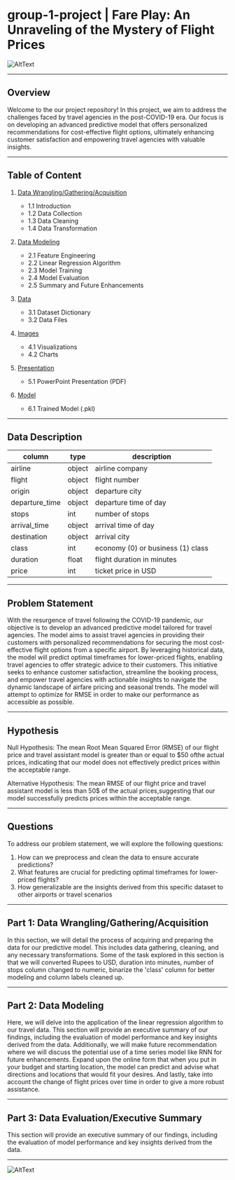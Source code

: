 # group-1-project | Fare Play: An Unraveling of the Mystery of Flight Prices

![AltText](https://www.latentview.com/wp-content/uploads/2023/08/ai-and-analytics-in-the-airline-industry-driving-efficiency-and-enhancing-cx-featured.jpg)

---

## Overview

Welcome to the our project repository! In this project, we aim to address the challenges faced by travel agencies in the post-COVID-19 era. Our focus is on developing an advanced predictive model that offers personalized recommendations for cost-effective flight options, ultimately enhancing customer satisfaction and empowering travel agencies with valuable insights.

---

## Table of Content

1. [Data Wrangling/Gathering/Acquisition](01_Data_Wrangling_Gathering_Acquisition.ipynb)
   - 1.1 Introduction
   - 1.2 Data Collection
   - 1.3 Data Cleaning
   - 1.4 Data Transformation

2. [Data Modeling](02_Data_Modeling.ipynb)
   - 2.1 Feature Engineering
   - 2.2 Linear Regression Algorithm
   - 2.3 Model Training
   - 2.4 Model Evaluation
   - 2.5 Summary and Future Enhancements

3. [Data](data/)
   - 3.1 Dataset Dictionary
   - 3.2 Data Files

4. [Images](images/)
   - 4.1 Visualizations
   - 4.2 Charts

5. [Presentation](presentation/)
   - 5.1 PowerPoint Presentation (PDF)

6. [Model](model/)
   - 6.1 Trained Model (.pkl)
   

---

## Data Description

<div align='center'>

| column         | type   | description                       |
| -------------- | ------ | --------------------------------- |
| airline        | object | airline company                   |
| flight         | object | flight number                     |
| origin         | object | departure city                    |
| departure_time | object | departure time of day             |
| stops          | int    | number of stops                   |
| arrival_time   | object | arrival time of day               |
| destination    | object | arrival city                      |
| class          | int    | economy (0) or business (1) class |
| duration       | float  | flight duration in minutes        |
| price          | int    | ticket price in USD               |

</div>

---

## Problem Statement

With the resurgence of travel following the COVID-19 pandemic, our objective is to develop an advanced predictive model tailored for travel agencies. The model aims to assist travel agencies in providing their customers with personalized recommendations for securing the most cost-effective flight options from a specific airport. By leveraging historical data, the model will predict optimal timeframes for lower-priced flights, enabling travel agencies to offer strategic advice to their customers. This initiative seeks to enhance customer satisfaction, streamline the booking process, and empower travel agencies with actionable insights to navigate the dynamic landscape of airfare pricing and seasonal trends. The model will attempt to optimize for RMSE in order to make our performance as accessible as possible.

---

## Hypothesis

Null Hypothesis:
The mean Root Mean Squared Error (RMSE) of our flight price and travel assistant model is greater than or equal to $50 ofthe actual prices, indicating that our model does not effectively predict prices within the acceptable range.

Alternative Hypothesis:
The mean RMSE of our flight price and travel assistant model is less than 50$ of the actual prices,suggesting that our model successfully predicts prices within the acceptable range.

---

## Questions

To address our problem statement, we will explore the following questions:

1. How can we preprocess and clean the data to ensure accurate predictions?
2. What features are crucial for predicting optimal timeframes for lower-priced flights?
3. How generalizable are the insights derived from this specific dataset to other airports or travel scenarios

---

## Part 1: Data Wrangling/Gathering/Acquisition

In this section, we will detail the process of acquiring and preparing the data for our predictive model. This includes data gathering, cleaning, and any necessary transformations. Some of the task explored in this section is that we will converted Rupees to USD, duration into minutes, number of stops column changed to numeric, binarize the 'class' column for better modeling and column labels cleaned up.

---

## Part 2: Data Modeling

Here, we will delve into the application of the linear regression algorithm to our travel data. This section will provide an executive summary of our findings, including the evaluation of model performance and key insights derived from the data. Additionally, we will make future recommendation where we will discuss the potential use of a time series model like RNN for future enhancements. Expand upon the online form that when you put in your budget and starting location, the model can predict and advise what directions and locations that would fit your desires. And lastly, take into account the change of
flight prices over time in order to give a more robust assistance.

---

## Part 3: Data Evaluation/Executive Summary

This section will provide an executive summary of our findings, including the evaluation of model performance and key insights derived from the data.

---



![AltText](https://media.licdn.com/dms/image/D5612AQFwNc05_ndXIQ/article-cover_image-shrink_720_1280/0/1698694514274?e=1710979200&v=beta&t=ibpfjqzM24Lot2cKZ34GcW-3A4rDEQB5G5FKEhNEnhY)
